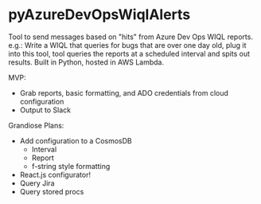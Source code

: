 # pyAzureDevOpsWiqlAlerts
Tool to send messages based on "hits" from Azure Dev Ops WIQL reports. e.g.: Write a WIQL that queries for bugs that are over one day old, plug it into this tool, tool queries the reports at a scheduled interval and spits out results. Built in Python, hosted in AWS Lambda.

MVP:
- Grab reports, basic formatting, and ADO credentials from cloud configuration
- Output to Slack

Grandiose Plans:
- Add configuration to a CosmosDB
  - Interval
  - Report
  - f-string style formatting
- React.js configurator!
- Query Jira
- Query stored procs
